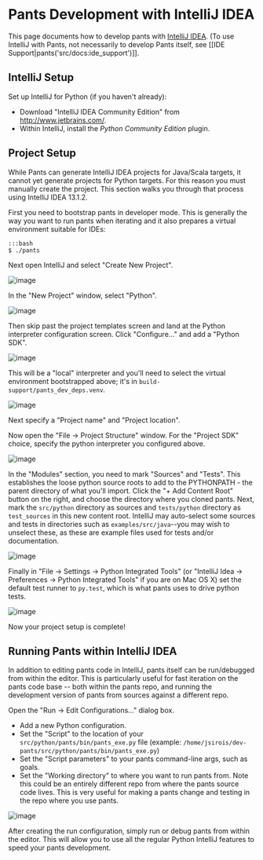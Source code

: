 Pants Development with IntelliJ IDEA
====================================

This page documents how to develop pants with [IntelliJ
IDEA](http://www.jetbrains.com/idea/). (To use IntelliJ with Pants, not
necessarily to develop Pants itself, see
[[IDE Support|pants('src/docs:ide_support')]].

IntelliJ Setup
--------------

Set up IntelliJ for Python (if you haven't already):

- Download "IntelliJ IDEA Community Edition" from <http://www.jetbrains.com/>.
- Within IntelliJ, install the *Python Community Edition* plugin.

Project Setup
-------------

While Pants can generate IntelliJ IDEA projects for Java/Scala targets,
it cannot yet generate projects for Python targets. For this reason you
must manually create the project. This section walks you through that
process using IntelliJ IDEA 13.1.2.

First you need to bootstrap pants in developer mode. This is generally
the way you want to run pants when iterating and it also prepares a
virtual environment suitable for IDEs:

    :::bash
    $ ./pants

Next open IntelliJ and select "Create New Project".

![image](images/intellij-new-project-1.png)

In the "New Project" window, select "Python".

![image](images/intellij-new-project-2.png)

Then skip past the project templates screen and land at the Python
interpreter configuration screen. Click "Configure..." and add a "Python
SDK".

![image](images/intellij-new-pythonsdk.png)

This will be a "local" interpreter and you'll need to select the virtual
environment bootstrapped above; it's in `build-support/pants_dev_deps.venv`.

![image](images/intellij-select-venv.png)

Next specify a "Project name" and "Project location".

Now open the "File -\> Project Structure" window. For the "Project SDK"
choice, specify the python interpreter you configured above.

![image](images/intellij-project-structure-project.png)

In the "Modules" section, you need to mark "Sources" and "Tests". This
establishes the loose python source roots to add to the PYTHONPATH - the
parent directory of what you'll import. Click the "+ Add Content Root"
button on the right, and choose the directory where you cloned pants.
Next, mark the `src/python` directory as sources and `tests/python`
directory as `test_sources` in this new content root. IntelliJ may
auto-select some sources and tests in directories such
as `examples/src/java`--you may wish to unselect these, as these are
example files used for tests and/or documentation.

![image](images/intellij-project-structure-modules-sources.png)

Finally in "File -\> Settings -\> Python Integrated Tools" (or "IntelliJ
Idea -\> Preferences -\> Python Integrated Tools" if you are on Mac OS
X) set the default test runner to `py.test`, which is what pants uses to
drive python tests.

![image](images/intellij-configure-tests.png)

Now your project setup is complete!

Running Pants within IntelliJ IDEA
----------------------------------

In addition to editing pants code in IntelliJ, pants itself can be
run/debugged from within the editor. This is particularly useful for
fast iteration on the pants code base -- both within the pants repo, and
running the development version of pants from sources against a
different repo.

Open the "Run -\> Edit Configurations..." dialog box.

-   Add a new Python configuration.
-   Set the "Script" to the location of your
    `src/python/pants/bin/pants_exe.py` file (example:
    `/home/jsirois/dev-pants/src/python/pants/bin/pants_exe.py`)
-   Set the "Script parameters" to your pants command-line args, such as
    goals.
-   Set the "Working directory" to where you want to run pants from.
    Note this could be an entirely different repo from where the pants
    source code lives. This is very useful for making a pants change and
    testing in the repo where you use pants.

![image](images/intellij-run.png)

After creating the run configuration, simply run or debug pants from
within the editor. This will allow you to use all the regular Python
IntelliJ features to speed your pants development.

